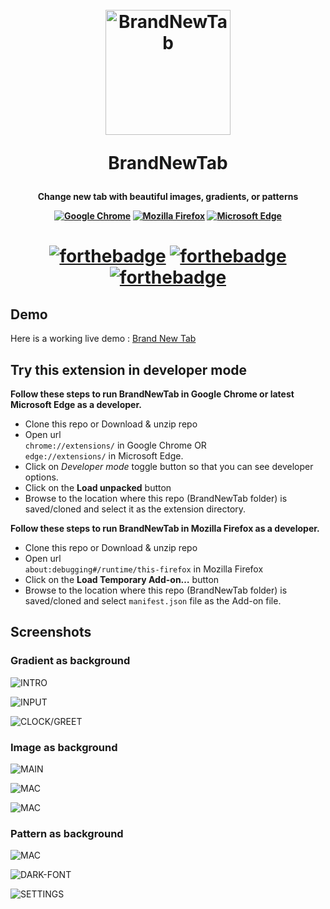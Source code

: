 <h1 align="center">
  <br>
  <img src="icons/512.png" alt="BrandNewTab" width="200">
  <br> 
  
  **BrandNewTab**
  <br>
</h1>

<h4 align="center">

**Change new tab with beautiful images, gradients, or patterns** 

<p align="center"> 

[![Google Chrome](https://img.shields.io/badge/Chrome-%234387f4?style=for-the-badge&logo=google-chrome&logoColor=white)](https://pankajrpandey.github.io/BrandNewTab/) 
[![Mozilla Firefox](https://img.shields.io/badge/firefox-%234387f4?style=for-the-badge&logo=firefox-browser&logoColor=white)](https://pankajrpandey.github.io/BrandNewTab/) 
[![Microsoft Edge](https://img.shields.io/badge/edge-%234387f4?style=for-the-badge&logo=microsoft-edge&logoColor=white)](https://pankajrpandey.github.io/BrandNewTab/)

</p>

</h4>

<h1/>

<h1 align="center">

[![forthebadge](https://forthebadge.com/images/badges/uses-html.svg)](https://pankajrpandey.github.io/BrandNewTab/) [![forthebadge](https://forthebadge.com/images/badges/uses-css.svg)](https://pankajrpandey.github.io/BrandNewTab/) [![forthebadge](https://forthebadge.com/images/badges/uses-js.svg)](https://pankajrpandey.github.io/BrandNewTab/)

</h1>

## Demo 
Here is a working live demo : [Brand New Tab](https://pankajrpandey.github.io/BrandNewTab/) 

## Try this extension in developer mode

**Follow these steps to run BrandNewTab in Google Chrome or latest Microsoft Edge as a developer.**

- Clone this repo or Download & unzip repo
- Open url    
  ``chrome://extensions/`` in Google Chrome OR   
  ``edge://extensions/`` in Microsoft Edge.
- Click on _Developer mode_ toggle button so that you can see developer options.
- Click on the **Load unpacked** button
- Browse to the location where this repo (BrandNewTab folder) is saved/cloned and select it as the extension directory.

<strong>Follow these steps to run BrandNewTab in Mozilla Firefox as a developer.</strong>

- Clone this repo or Download & unzip repo
- Open url    
  ``about:debugging#/runtime/this-firefox`` in Mozilla Firefox  
- Click on the **Load Temporary Add-on…** button
- Browse to the location where this repo (BrandNewTab folder) is saved/cloned and select ``manifest.json`` file as the Add-on file.

## Screenshots

### Gradient as background
![INTRO](images/1_win_gradient_bg.png)

![INPUT](images/2_win_gradient_bg.png)

![CLOCK/GREET](images/3_win_gradient_bg.png)

### Image as background
![MAIN](images/4_win_image_bg.png)

![MAC](images/5_mac_image_bg.png)

![MAC](images/6_mac_image_bg.png)


### Pattern as background
![MAC](images/7_mac_pattern_bg_mff.png)

![DARK-FONT](images/8_mac_pattern_bg_gc.png)

![SETTINGS](images/9_win_pattern_bg_me.png)


